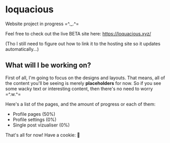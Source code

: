 # loquacious
Website project in progress =^._.^=

Feel free to check out the live BETA site here: https://loquacious.xyz/

(Tho I still need to figure out how to link it to the hosting site so it updates automatically...)

## What will I be working on?
First of all, I'm going to focus on the designs and layouts. That means, all of the content you'll be seeing is merely **placeholders** for now. So if you see some wacky text or interesting content, then there's no need to worry =^.w.^=

Here's a list of the pages, and the amount of progress or each of them:
* Profile pages (50%)
* Profile settings (0%)
* Single post vizualiser (0%)

That's all for now! Have a cookie: :cookie:
